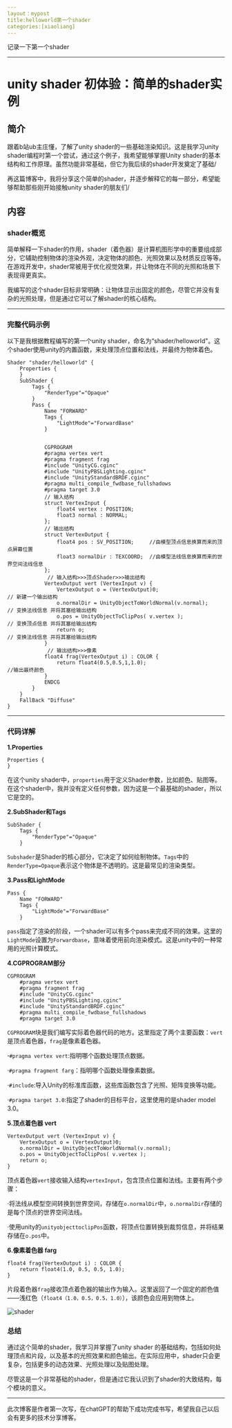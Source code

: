 ```yaml
---
layout：mypost
title:helloworld第一个shader
categories:[xiaoliang]
---
```


记录一下第一个shader

------

# unity shader 初体验：简单的shader实例

## 简介

跟着b站ub主庄懂，了解了unity shader的一些基础渲染知识。这是我学习unity shader编程时第一个尝试，通过这个例子，我希望能够掌握Unity shader的基本结构和工作原理。虽然功能非常基础，但它为我后续的shader开发奠定了基础/

再这篇博客中，我将分享这个简单的shader，并逐步解释它的每一部分，希望能够帮助那些刚开始接触unity shader的朋友们/

## 内容

### shader概览

简单解释一下shader的作用，shader（着色器）是计算机图形学中的重要组成部分，它辅助控制物体的渲染外观，决定物体的颜色、光照效果以及材质反应等等。在游戏开发中，shader常被用于优化视觉效果，并让物体在不同的光照和场景下表现得更真实。

我编写的这个shader目标非常明确：让物体显示出固定的颜色，尽管它并没有复杂的光照处理，但是通过它可以了解shader的核心结构。

------

### 完整代码示例

以下是我根据教程编写的第一个unity shader，命名为“shader/helloworld"。这个shader使用unity的内置函数，来处理顶点位置和法线，并最终为物体着色。

```
Shader "shader/helloworld" {
    Properties {
    }
    SubShader {
        Tags {
            "RenderType"="Opaque"
        }
        Pass {
            Name "FORWARD"
            Tags {
                "LightMode"="ForwardBase"
            }
            
            
            CGPROGRAM
            #pragma vertex vert
            #pragma fragment frag
            #include "UnityCG.cginc"
            #include "UnityPBSLighting.cginc"
            #include "UnityStandardBRDF.cginc"
            #pragma multi_compile_fwdbase_fullshadows
            #pragma target 3.0
            // 输入结构
            struct VertexInput {
                float4 vertex : POSITION;
                float3 normal : NORMAL;
            };
            // 输出结构
            struct VertexOutput {
                float4 pos : SV_POSITION;     //由模型顶点信息换算而来的顶点屏幕位置
                float3 normalDir : TEXCOORD;  //由模型法线信息换算而来的世界空间法线信息
            };
             // 输入结构>>>顶点Shader>>>输出结构
            VertexOutput vert (VertexInput v) {
                VertexOutput o = (VertexOutput)0;                               // 新建一个输出结构
                o.normalDir = UnityObjectToWorldNormal(v.normal);               // 变换法线信息 并将其塞给输出结构  
                o.pos = UnityObjectToClipPos( v.vertex );                       // 变换顶点信息 并将其塞给输出结构
                return o;                                                       // 变换法线信息 并将其塞给输出结构
            }
             // 输出结构>>>像素
            float4 frag(VertexOutput i) : COLOR {
                return float4(0.5,0.5,1,1.0);                                 //输出最终颜色   
            }
            ENDCG
        }
    }
    FallBack "Diffuse"
}

```

------

### 代码详解

**1.Properties**

```
Properties {
}

```

在这个unity shader中，`properties`用于定义Shader参数，比如颜色、贴图等。在这个shader中，我并没有定义任何参数，因为这是一个最基础的shader，所以它是空的。

**2.SubShader和Tags**

```
SubShader {
    Tags {
        "RenderType"="Opaque"
    }

```

`Subshader`是Shader的核心部分，它决定了如何绘制物体。`Tags`中的`RenderType=Opaque`表示这个物体是不透明的。这是最常见的渲染类型。

**3.Pass和LightMode**

```
Pass {
    Name "FORWARD"
    Tags {
        "LightMode"="ForwardBase"
    }

```

`pass`指定了渲染的阶段，一个shader可以有多个pass来完成不同的效果。这里的`LightMode`设置为`Forwardbase`，意味着使用前向渲染模式。这是unity中的一种常用的光照计算模式。

**4.CGPROGRAM部分**

```
CGPROGRAM
    #pragma vertex vert
    #pragma fragment frag
    #include "UnityCG.cginc"
    #include "UnityPBSLighting.cginc"
    #include "UnityStandardBRDF.cginc"
    #pragma multi_compile_fwdbase_fullshadows
    #pragma target 3.0

```

`CGPROGRAM`块是我们编写实际着色器代码的地方。这里指定了两个主要函数：`vert`是顶点着色器，`frag`是像素着色器。

**·**`#pragma vertex vert`:指明哪个函数处理顶点数据。

·`#pragma fragment farg`：指明哪个函数处理像素数据。

·`#include`:导入Unity的标准库函数，这些库函数包含了光照、矩阵变换等功能。

·`#pragma target 3.0`:指定了shader的目标平台，这里使用的是shader model 3.0。

**5.顶点着色器 vert**

```
VertexOutput vert (VertexInput v) {
    VertexOutput o = (VertexOutput)0;
    o.normalDir = UnityObjectToWorldNormal(v.normal);  
    o.pos = UnityObjectToClipPos( v.vertex );
    return o;
}

```

顶点着色器`vert`接收输入结构`vertexInput`，包含顶点位置和法线。主要有两个步骤：

·将法线从模型空间转换到世界空间，存储在`o.normalDir`中，`o.normalDir`存储的是每个顶点的世界空间法线。

·使用unity的`unityobjecttoclipPos`函数，将顶点位置转换到裁剪信息，并将结果存储在`o.pos`中。

**6.像素着色器 farg**

```
float4 frag(VertexOutput i) : COLOR {
    return float4(1.0, 0.5, 0.5, 1.0);
}

```

片段着色器`frag`接收顶点着色器的输出作为输入。这里返回了一个固定的颜色值——浅红色（`float4（1.0，0.5，0.5，1.0）`），该颜色会应用到物体上。

![shader](https://liangx.work/assets/helloworld.png)

### 总结

通过这个简单的shader，我学习并掌握了unity shader 的基础结构，包括如何处理顶点和片段，以及基本的光照效果和颜色输出。在实际应用中，shader只会更复杂，包括更多的动态效果、光照处理以及贴图处理。

尽管这是一个非常基础的shader，但是通过它我认识到了shader的大致结构，每个模块的意义。

------

此次博客是作者第一次写，在chatGPT的帮助下成功完成书写，希望我自己以后会有更多的技术分享博客。